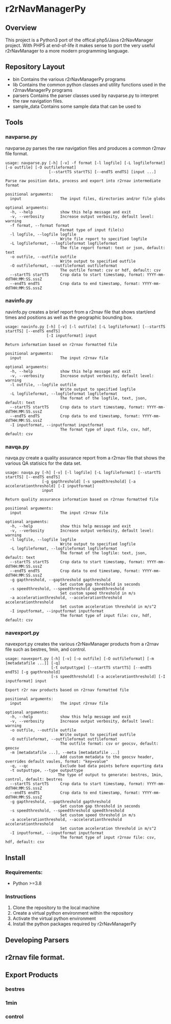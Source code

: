 # r2rNavManagerPy

## Overview
This project is a Python3 port of the offical php5/Java r2rNavManager project.  With PHP5 at end-of-life it makes sense to port the very useful r2rNavManager to a more modern programming language.

## Repository Layout
- bin Contains the various r2rNavManagerPy programs
- lib Contains the common python classes and utility functions used in the r2rnavManagerPy programs
- parsers Contains the parser classes used by navparse.py to interpret the raw navigation files.
- sample_data Contains some sample data that can be used to 

## Tools
### navparse.py
navparse.py parses the raw navigation files and produces a common r2rnav file format.

    usage: navparse.py [-h] [-v] -f format [-l logfile] [-L logfileformat] [-o outfile] [-O outfileformat]
                       [--startTS startTS] [--endTS endTS] [input ...]

    Parse raw position data, process and export into r2rnav intermediate format

    positional arguments:
      input                 The input files, directories and/or file globs

    optional arguments:
      -h, --help            show this help message and exit
      -v, --verbosity       Increase output verbosity, default level: warning
      -f format, --format format
                            Format type of input file(s)
      -l logfile, --logfile logfile
                            Write file report to specified logfile
      -L logfileformat, --logfileformat logfileformat
                            The file report format: text or json, default: text
      -o outfile, --outfile outfile
                            Write output to specified outfile
      -O outfileformat, --outfileformat outfileformat
                            The outfile format: csv or hdf, default: csv
      --startTS startTS     Crop data to start timestamp, format: YYYY-mm-ddTHH:MM:SS.sssZ
      --endTS endTS         Crop data to end timestamp, format: YYYY-mm-ddTHH:MM:SS.sssZ

### navinfo.py
navinfo.py creates a brief report from a r2rnav file that shows start/end times and positions as well as the geographic bounding box.

    usage: navinfo.py [-h] [-v] [-l outfile] [-L logfileformat] [--startTS startTS] [--endTS endTS]
                      [-I inputformat] input

    Return information based on r2rnav formatted file

    positional arguments:
      input                 The input r2rnav file

    optional arguments:
      -h, --help            show this help message and exit
      -v, --verbosity       Increase output verbosity, default level: warning
      -l outfile, --logfile outfile
                            Write output to specified logfile
      -L logfileformat, --logfileformat logfileformat
                            The format of the logfile, text, json, default: text
      --startTS startTS     Crop data to start timestamp, format: YYYY-mm-ddTHH:MM:SS.sssZ
      --endTS endTS         Crop data to end timestamp, format: YYYY-mm-ddTHH:MM:SS.sssZ
      -I inputformat, --inputformat inputformat
                            The format type of input file, csv, hdf, default: csv
                            
### navqa.py
navqa.py create a quality assurance report from a r2rnav file that shows the various QA statisics for the data set.

    usage: navqa.py [-h] [-v] [-l logfile] [-L logfileformat] [--startTS startTS] [--endTS endTS]
                    [-g gapthreshold] [-s speedthreshold] [-a accelerationthreshold] [-I inputformat]
                    input

    Return quality assurance information based on r2rnav formatted file

    positional arguments:
      input                 The input r2rnav file

    optional arguments:
      -h, --help            show this help message and exit
      -v, --verbosity       Increase output verbosity, default level: warning
      -l logfile, --logfile logfile
                            Write output to specified logfile
      -L logfileformat, --logfileformat logfileformat
                            The format of the logfile: text, json, default: text
      --startTS startTS     Crop data to start timestamp, format: YYYY-mm-ddTHH:MM:SS.sssZ
      --endTS endTS         Crop data to end timestamp, format: YYYY-mm-ddTHH:MM:SS.sssZ
      -g gapthreshold, --gapthreshold gapthreshold
                            Set custom gap threshold in seconds
      -s speedthreshold, --speedthreshold speedthreshold
                            Set custom speed threshold in m/s
      -a accelerationthreshold, --accelerationthreshold accelerationthreshold
                            Set custom acceleration threshold in m/s^2
      -I inputformat, --inputformat inputformat
                            The format type of input file: csv, hdf, default: csv
### navexport.py
navexport.py creates the various r2rNavManager products from a r2rnav file such as bestres, 1min, and control.

    usage: navexport.py [-h] [-v] [-o outfile] [-O outfileformat] [-m [metadatafile ...]] [-q]
                        [-t outputtype] [--startTS startTS] [--endTS endTS] [-g gapthreshold]
                        [-s speedthreshold] [-a accelerationthreshold] [-I inputformat] input

    Export r2r nav products based on r2rnav formatted file

    positional arguments:
      input                 The input r2rnav file

    optional arguments:
      -h, --help            show this help message and exit
      -v, --verbosity       Increase output verbosity, default level: warning
      -o outfile, --outfile outfile
                            Write output to specified outfile
      -O outfileformat, --outfileformat outfileformat
                            The outfile format: csv or geocsv, default: geocsv
      -m [metadatafile ...], --meta [metadatafile ...]
                            Add custom metadata to the geocsv header, overrides default vaules, format: "key=value"
      -q, --qc              Exclude bad data points before exporting data
      -t outputtype, --type outputtype
                           The type of output to generate: bestres, 1min, control, default: bestres
      --startTS startTS     Crop data to start timestamp, format: YYYY-mm-ddTHH:MM:SS.sssZ
      --endTS endTS         Crop data to end timestamp, format: YYYY-mm-ddTHH:MM:SS.sssZ
      -g gapthreshold, --gapthreshold gapthreshold
                            Set custom gap threshold in seconds
      -s speedthreshold, --speedthreshold speedthreshold
                            Set custom speed threshold in m/s
      -a accelerationthreshold, --accelerationthreshold accelerationthreshold
                            Set custom acceleration threshold in m/s^2
      -I inputformat, --inputformat inputformat
                            The format type of input r2rnav file: csv, hdf, default: csv             
## Install
### Requirements:
- Python >=3.8

### Instructions
1. Clone the repository to the local machine
2. Create a virtual python environment within the repository
3. Activate the virtual python environment
4. Install the python packages required by r2rNavManagerPy

## Developing Parsers

## r2rnav file format.

## Export Products

### bestres

### 1min

### control

